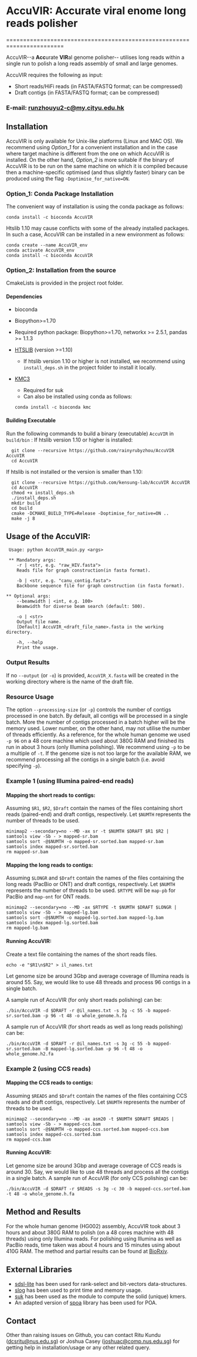 # AccuVIR: Accurate viral enome long reads polisher
=======================================================================

AccuVIR--a **Acc**urate **VIR**al genome polisher-- utilises long reads within a single run to polish a long reads assembly of small and large genomes. 

AccuVIR requires the following as input:
+ Short reads/HiFi reads (in FASTA/FASTQ format; can be compressed)
+ Draft contigs (in FASTA/FASTQ format; can be compressed)
 
### E-mail: runzhouyu2-c@my.cityu.edu.hk

## Installation
AccuVIR is only available for Unix-like platforms (Linux and MAC OS). We recommend using *Option_1* for a convenient installation and in the case where target machine is different from the one on which AccuVIR is installed. On the other hand, *Option_2* is more suitable if the binary of AccuVIR is to be run on the same machine on which it is compiled because then a machine-specific optimised (and thus slightly faster) binary can be produced using the flag `-Doptimise_for_native=ON`.


### Option_1: Conda Package Installation
The convenient way of installation is using the conda package as follows:
```console
conda install -c bioconda AccuVIR
```
Htslib 1.10 may cause conflicts with some of the already installed packages. In such a case, AccuVIR can be installed in a new environment as follows:
```console
conda create --name AccuVIR_env
conda activate AccuVIR_env  
conda install -c bioconda AccuVIR
```

### Option_2: Installation from the source
CmakeLists is provided in the project root folder. 

#### Dependencies

- bioconda
- Biopython>=1.70
- Required python package: Biopython>=1.70, networkx >= 2.5.1, pandas >= 1.1.3
- [HTSLIB](https://github.com/samtools/htslib) (version >=1.10)
  + If htslib version 1.10 or higher is not installed, we recommend using `install_deps.sh` in the project folder to install it locally.

- [KMC3](https://github.com/refresh-bio/KMC)
  + Required for suk
  + Can also be installed using conda as follows: 
  ```console
  conda install -c bioconda kmc
  ``` 

#### Building Executable
Run the following commands to build a binary (executable) `AccuVIR` in `build/bin` :
If htslib version 1.10 or higher is installed:
```console
  git clone --recursive https://github.com/rainyrubyzhou/AccuVIR AccuVIR
  cd AccuVIR
```
If htslib is not installed or the version is smaller than 1.10:
```console
  git clone --recursive https://github.com/kensung-lab/AccuVIR AccuVIR
  cd AccuVIR
  chmod +x install_deps.sh
  ./install_deps.sh
  mkdir build
  cd build
  cmake -DCMAKE_BUILD_TYPE=Release -Doptimise_for_native=ON ..
  make -j 8
```


## Usage of the AccuVIR: 
```console
 Usage: python AccuVIR_main.py <args>

 ** Mandatory args: 
	-r | <str, e.g. "raw_HIV.fasta">
	Reads file for graph construction(in fasta format). 

	-b | <str, e.g. "canu_contig.fasta">
	Backbone sequence file for graph construction (in fasta format). 

** Optional args:
	--beamwidth | <int, e.g. 100>
	Beamwidth for diverse beam search (default: 500).

	-o | <str>
	Output file name. 
	[Default] AccuVIR_<draft_file_name>.fasta in the working directory.

 	-h, --help
	Print the usage. 
```

### Output Results
If no `--output` (or `-o`) is provided, `AccuVIR_X.fasta` will be created in the working directory where <X> is the name of the draft file. 

### Resource Usage
The option `--processing-size` (or `-p`) controls the number of contigs processed in one batch. By default, all contigs will be processed in a single batch. More the number of contigs processed in a batch higher will be the memory used. Lower number, on the other hand, may not utilise the number of threads efficiently. As a reference, for the whole human genome we used `-p 96` on a 48 core machine which used about 380G RAM and finished its run in about 3 hours (only Illumina polishing). We recommend using `-p` to be a multiple of `-t`. If the genome size is not too large for the available RAM, we recommend processing all the contigs in a single batch (i.e. avoid specifying `-p`).

### Example 1 (using Illumina paired-end reads)

#### Mapping the short reads to contigs:
Assuming `$R1`, `$R2`, `$Draft` contain the names of the files containing short reads (paired-end) and draft contigs, respectively. Let `$NUMTH` represents the number of threads  to be used.
```console
minimap2 --secondary=no --MD -ax sr -t $NUMTH $DRAFT $R1 $R2 | samtools view -Sb - > mapped-sr.bam
samtools sort -@$NUMTH -o mapped-sr.sorted.bam mapped-sr.bam
samtools index mapped-sr.sorted.bam
rm mapped-sr.bam
```

#### Mapping the long reads to contigs:
Assuming `$LONGR` and `$Draft` contain the names of the files containing the long reads (PacBio or ONT) and draft contigs, respectively. Let `$NUMTH` represents the number of threads to be used. `$RTYPE` will be `map-pb` for PacBio and `map-ont` for ONT reads.
```console
minimap2 --secondary=no --MD -ax $RTYPE -t $NUMTH $DRAFT $LONGR | samtools view -Sb - > mapped-lg.bam
samtools sort -@$NUMTH -o mapped-lg.sorted.bam mapped-lg.bam
samtools index mapped-lg.sorted.bam
rm mapped-lg.bam
```

#### Running AccuVIR:
Create a text file containing the names of the short reads files.
```console
echo -e "$R1\n$R2" > il_names.txt
```

Let genome size be around 3Gbp and average coverage of Illumina reads is around 55. Say, we would like to use 48 threads and process 96 contigs in a single batch.

A sample run of AccuVIR (for only short reads polishing) can be:
```console
./bin/AccuVIR -d $DRAFT -r @il_names.txt -s 3g -c 55 -b mapped-sr.sorted.bam -p 96 -t 48 -o whole_genome.h.fa
```

A sample run of AccuVIR (for short reads as well as long reads polishing) can be:
```console
./bin/AccuVIR -d $DRAFT -r @il_names.txt -s 3g -c 55 -b mapped-sr.sorted.bam -B mapped-lg.sorted.bam -p 96 -t 48 -o whole_genome.h2.fa
```
### Example 2 (using CCS reads)

#### Mapping the CCS reads to contigs:
Assuming `$READS` and `$Draft` contain the names of the files containing CCS reads and draft contigs, respectively. Let `$NUMTH` represents the number of threads  to be used.
```console
minimap2 --secondary=no --MD -ax asm20 -t $NUMTH $DRAFT $READS | samtools view -Sb - > mapped-ccs.bam
samtools sort -@$NUMTH -o mapped-ccs.sorted.bam mapped-ccs.bam
samtools index mapped-ccs.sorted.bam
rm mapped-ccs.bam
```

#### Running AccuVIR:
Let genome size be around 3Gbp and average coverage of CCS reads is around 30. Say, we would like to use 48 threads and process all the contigs in a single batch.
A sample run of AccuVIR (for only CCS polishing) can be:
```console
./bin/AccuVIR -d $DRAFT -r $READS -s 3g -c 30 -b mapped-ccs.sorted.bam -t 48 -o whole_genome.h.fa
```

## Method and Results
For the whole human genome (HG002) assembly, AccuVIR took about 3 hours and about 380G RAM to polish (on a 48 cores machine with 48 threads) using only Illumina reads. For polishing using Illumina as well as PacBio reads, time taken was about 4 hours and 15 minutes using about 410G RAM. The method and partial results can be found at [BioRxiv](https://www.biorxiv.org/content/10.1101/2019.12.19.882506v1).

## External Libraries

 * [sdsl-lite](https://github.com/simongog/sdsl-lite) has been used for rank-select and bit-vectors data-structures.
 * [slog](https://github.com/Ritu-Kundu/slog) has been used to print time and memory usage.
 * [suk](https://github.com/Ritu-Kundu/suk) has been used as the module to compute the solid (unique) kmers.
 * An adapted version of [spoa](https://github.com/rvaser/spoa.git) library has been used for POA.

## Contact
Other than raising issues on Github, you can contact Ritu Kundu (dcsritu@nus.edu.sg) or Joshua Casey (joshuac@comp.nus.edu.sg) for getting help in installation/usage or any other related query.




